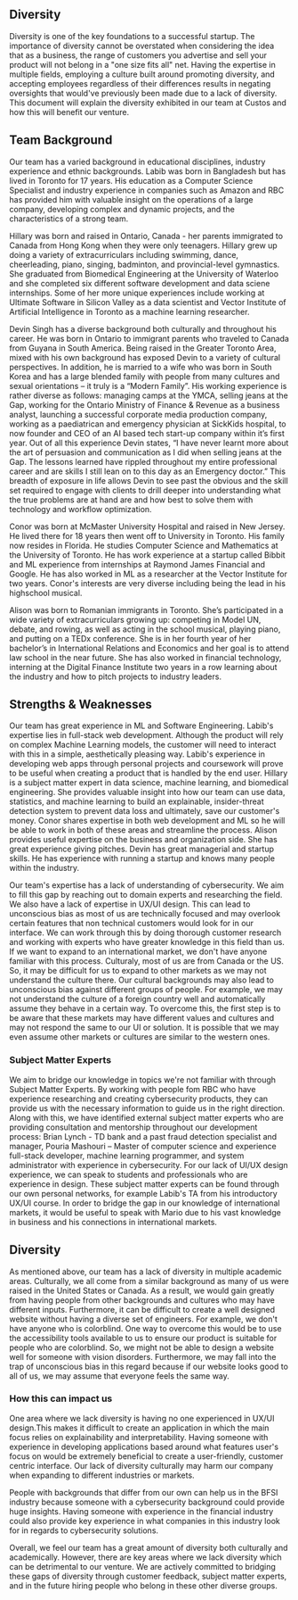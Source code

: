 Diversity
---

Diversity is one of the key foundations to a successful startup. The importance of diversity cannot be overstated when considering the idea that as a business, the range of customers you advertise and sell your product will not belong in a "one size fits all" net. Having the expertise in multiple fields, employing a culture built around promoting diversity, and accepting employees regardless of their differences results in negating oversights that would've previously been made due to a lack of diversity. This document will explain the diversity exhibited in our team at Custos and how this will benefit our venture.


Team Background
---

Our team has a varied background in educational disciplines, industry experience and ethnic backgrounds.
Labib was born in Bangladesh but has lived in Toronto for 17 years. His education as a Computer Science Specialist and industry experience in companies such as Amazon and RBC has provided him with valuable insight on the operations of a large company, developing complex and dynamic projects, and the characteristics of a strong team.

Hillary was born and raised in Ontario, Canada - her parents immigrated to Canada from Hong Kong when they were only teenagers. Hillary grew up doing a variety of extracurriculars including swimming, dance, cheerleading, piano, singing, badminton, and provincial-level gymnastics. She graduated from Biomedical Engineering at the University of Waterloo and she completed six different software development and data sciene internships. Some of her more unique experiences include working at Ultimate Software in Silicon Valley as a data scientist and Vector Institute of Artificial Intelligence in Toronto as a machine learning researcher.

Devin Singh has a diverse background both culturally and throughout his career. He was born in Ontario to immigrant parents who traveled to Canada from Guyana in South America. Being raised in the Greater Toronto Area, mixed with his own background has exposed Devin to a variety of cultural perspectives. In addition, he is married to a wife who was born in South Korea and has a large blended family with people from many cultures and sexual orientations – it truly is a “Modern Family”.
His working experience is rather diverse as follows: managing camps at the YMCA, selling jeans at the Gap, working for the Ontario Ministry of Finance & Revenue as a business analyst, launching a successful corporate media production company, working as a paediatrican and emergency physician at SickKids hospital, to now founder and CEO of an AI based tech start-up company within it’s first year. Out of all this experience Devin states, “I have never learnt more about the art of persuasion and communication as I did when selling jeans at the Gap. The lessons learned have rippled throughout my entire professional career and are skills I still lean on to this day as an Emergency doctor.”
This breadth of exposure in life allows Devin to see past the obvious and the skill set required to engage with clients to drill deeper into understanding what the true problems are at hand are and how best to solve them with technology and workflow optimization.

Conor was born at McMaster University Hospital and raised in New Jersey. He lived there for 18 years then went off to University in Toronto. His family now resides in Florida. He studies Computer Science and Mathematics at the University of Toronto. He has work experience at a startup called Bibbit and ML experience from internships at Raymond James Financial and Google. He has also worked in ML as a researcher at the Vector Institute for two years. Conor's interests are very diverse including being the lead in his highschool musical.

Alison was born to Romanian immigrants in Toronto. She’s participated in a wide variety of extracurriculars growing up: competing in Model UN, debate, and rowing, as well as acting in the school musical, playing piano, and putting on a TEDx conference. She is in her fourth year of her bachelor’s in International Relations and Economics and her goal is to attend law school in the near future. She has also worked in financial technology, interning at the Digital Finance Institute two years in a row learning about the industry and how to pitch projects to industry leaders. 

## Strengths & Weaknesses

Our team has great experience in ML and Software Engineering. Labib's expertise lies in full-stack web development. Although the product will rely on complex Machine Learning models, the customer will need to interact with this in a simple, aesthetically pleasing way. Labib's experience in developing web apps through personal projects and coursework will prove to be useful when creating a product that is handled by the end user. Hillary is a subject matter expert in data science, machine learning, and biomedical engineering. She provides valuable insight into how our team can use data, statistics, and machine learning to build an explainable, insider-threat detection system to prevent data loss and ultimately, save our customer's money. Conor shares expertise in both web development and ML so he will be able to work in both of these areas and streamline the process. Alison provides useful expertise on the business and organization side. She has great experience giving pitches. Devin has great managerial and startup skills. He has experience with running a startup and knows many people within the industry. 

Our team's expertise has a lack of understanding of cybersecurity. We aim to fill this gap by reaching out to domain experts and researching the field. We also have a lack of expertise in UX/UI design. This can lead to unconscious bias as most of us are technically focused and may overlook certain features that non technical customers would look for in our interface. We can work through this by doing thorough customer research and working with experts who have greater knowledge in this field than us. If we want to expand to an international market, we don't have anyone familiar with this process. Culturaly, most of us are from Canada or the US. So, it may be difficult for us to expand to other markets as we may not understand the culture there. Our cultural backgrounds may also lead to unconscious bias against different groups of people. For example, we may not understand the culture of a foreign country well and automatically assume they behave in a certain way. To overcome this, the first step is to be aware that these markets may have different values and cultures and may not respond the same to our UI or solution. It is possible that we may even assume other markets or cultures are similar to the western ones.

### Subject Matter Experts
We aim to bridge our knowledge in topics we're not familiar with through Subject Matter Experts. By working with people fom RBC who have experience researching and creating cybersecurity products, they can provide us with the necessary information to guide us in the right direction. Along with this, we have identified external subject matter experts who are providing consultation and mentorship throughout our development process: Brian Lynch - TD bank and a past fraud detection specialist and manager, Pouria Mashouri – Master of computer science and experience full-stack developer, machine learning programmer, and system administrator with experience in cybersecurity. 
For our lack of UI/UX design experience, we can speak to students and professionals who are experience in design. These subject matter experts can be found through our own personal networks, for example Labib's TA from his introductory UX/UI course. 
In order to bridge the gap in our knowledge of international markets, it would be useful to speak with Mario due to his vast knowledge in business and his connections in international markets.


## Diversity

As mentioned above, our team has a lack of diversity in multiple academic areas. Culturally, we all come from a similar background as many of us were raised in the United States or Canada. As a result, we would gain greatly from having people from other backgrounds and cultures who may have different inputs. Furthermore, it can be difficult to create a well designed website without having a diverse set of engineers. For example, we don't have anyone who is colorblind. One way to overcome this would be to use the accessibility tools available to us to ensure our product is suitable for people who are colorblind. So, we might not be able to design a website well for someone with vision disorders. Furthermore, we may fall into the trap of unconscious bias in this regard because if our website looks good to all of us, we may assume that everyone feels the same way.

### How this can impact us
One area where we lack diversity is having no one experienced in UX/UI design.This makes it difficult to create an application in which the main focus relies on explainability and interpretability. Having someone with experience in developing applications based around what features user's focus on would be extremely beneficial to create a user-friendly, customer centric interface. Our lack of diversity culturally may harm our company when expanding to different industries or markets.

People with backgrounds that differ from our own can help us in the BFSI industry because someone with a cybersecurity background could provide huge insights. Having someone with experience in the financial industry could also provide key experience in what companies in this industry look for in regards to cybersecurity solutions.

Overall, we feel our team has a great amount of diversity both culturally and academically. However, there are key areas where we lack diversity which can be detrimental to our venture. We are actively committed to bridging these gaps of diversity through customer feedback, subject matter experts, and in the future hiring people who belong in these other diverse groups.
